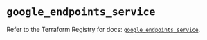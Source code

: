 # `google_endpoints_service`

Refer to the Terraform Registry for docs: [`google_endpoints_service`](https://registry.terraform.io/providers/hashicorp/google-beta/6.30.0/docs/resources/google_endpoints_service).
